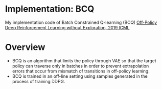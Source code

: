 # Implementation: BCQ

My implementation code of Batch Constrained Q-learning (BCQ) 
[Off-Policy Deep Reinforcement Learning without Exploration, 2019 ICML](https://arxiv.org/pdf/1812.02900.pdf)


# Overview

- BCQ is an algorithm that limits the policy through VAE so that the target policy can traverse only in batches in order to prevent extrapolation errors that occur from mismatch of transitions in off-policy learning.
- BCQ is trained in an off-line setting using samples generated in the process of training DDPG.
